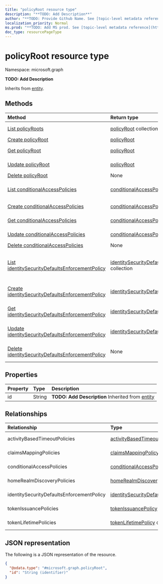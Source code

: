 ```yaml
---
title: "policyRoot resource type"
description: "**TODO: Add Description**"
author: "**TODO: Provide Github Name. See [topic-level metadata reference](https://msgo.azurewebsites.net/add/document/guidelines/metadata.html#topic-level-metadata)**"
localization_priority: Normal
ms.prod: "**TODO: Add MS prod. See [topic-level metadata reference](https://msgo.azurewebsites.net/add/document/guidelines/metadata.html#topic-level-metadata)**"
doc_type: resourcePageType
---
```


# policyRoot resource type

Namespace: microsoft.graph

**TODO: Add Description**


Inherits from [entity](../resources/entity.md).

## Methods
|Method|Return type|Description|
|:---|:---|:---|
|[List policyRoots](../api/policyroot-list.md)|[policyRoot](../resources/policyroot.md) collection|Get a list of the [policyRoot](../resources/policyroot.md) objects and their properties.|
|[Create policyRoot](../api/policyroot-create.md)|[policyRoot](../resources/policyroot.md)|Create a new [policyRoot](../resources/policyroot.md) object.|
|[Get policyRoot](../api/policyroot-get.md)|[policyRoot](../resources/policyroot.md)|Read the properties and relationships of a [policyRoot](../resources/policyroot.md) object.|
|[Update policyRoot](../api/policyroot-update.md)|[policyRoot](../resources/policyroot.md)|Update the properties of a [policyRoot](../resources/policyroot.md) object.|
|[Delete policyRoot](../api/policyroot-delete.md)|None|Deletes a [policyRoot](../resources/policyroot.md) object.|
|[List conditionalAccessPolicies](../api/policyroot-list-conditionalaccesspolicies.md)|[conditionalAccessPolicy](../resources/conditionalaccesspolicy.md) collection|Get the conditionalAccessPolicies from the conditionalAccessPolicies navigation property.|
|[Create conditionalAccessPolicies](../api/policyroot-post-conditionalaccesspolicies.md)|[conditionalAccessPolicy](../resources/conditionalaccesspolicy.md)|Create a new conditionalAccessPolicies object.|
|[Get conditionalAccessPolicies](../api/policyroot-get-conditionalaccesspolicy.md)|[conditionalAccessPolicy](../resources/conditionalaccesspolicy.md)|Read the properties and relationships of a [conditionalAccessPolicy](../resources/conditionalaccesspolicy.md) object.|
|[Update conditionalAccessPolicies](../api/policyroot-update-conditionalaccesspolicies.md)|[conditionalAccessPolicy](../resources/conditionalaccesspolicy.md)|Update the properties of a conditionalAccessPolicies object.|
|[Delete conditionalAccessPolicies](../api/policyroot-delete-conditionalaccesspolicies.md)|None|Delete a [conditionalAccessPolicy](../resources/conditionalaccesspolicy.md) object.|
|[List identitySecurityDefaultsEnforcementPolicy](../api/policyroot-list-identitysecuritydefaultsenforcementpolicy.md)|[identitySecurityDefaultsEnforcementPolicy](../resources/identitysecuritydefaultsenforcementpolicy.md) collection|Get the identitySecurityDefaultsEnforcementPolicies from the identitySecurityDefaultsEnforcementPolicy navigation property.|
|[Create identitySecurityDefaultsEnforcementPolicy](../api/policyroot-post-identitysecuritydefaultsenforcementpolicy.md)|[identitySecurityDefaultsEnforcementPolicy](../resources/identitysecuritydefaultsenforcementpolicy.md)|Create a new identitySecurityDefaultsEnforcementPolicy object.|
|[Get identitySecurityDefaultsEnforcementPolicy](../api/policyroot-get-identitysecuritydefaultsenforcementpolicy.md)|[identitySecurityDefaultsEnforcementPolicy](../resources/identitysecuritydefaultsenforcementpolicy.md)|Read the properties and relationships of an [identitySecurityDefaultsEnforcementPolicy](../resources/identitysecuritydefaultsenforcementpolicy.md) object.|
|[Update identitySecurityDefaultsEnforcementPolicy](../api/policyroot-update-identitysecuritydefaultsenforcementpolicy.md)|[identitySecurityDefaultsEnforcementPolicy](../resources/identitysecuritydefaultsenforcementpolicy.md)|Update the properties of an identitySecurityDefaultsEnforcementPolicy object.|
|[Delete identitySecurityDefaultsEnforcementPolicy](../api/policyroot-delete-identitysecuritydefaultsenforcementpolicy.md)|None|Delete an [identitySecurityDefaultsEnforcementPolicy](../resources/identitysecuritydefaultsenforcementpolicy.md) object.|

## Properties
|Property|Type|Description|
|:---|:---|:---|
|id|String|**TODO: Add Description** Inherited from [entity](../resources/entity.md)|

## Relationships
|Relationship|Type|Description|
|:---|:---|:---|
|activityBasedTimeoutPolicies|[activityBasedTimeoutPolicy](../resources/activitybasedtimeoutpolicy.md) collection|**TODO: Add Description**|
|claimsMappingPolicies|[claimsMappingPolicy](../resources/claimsmappingpolicy.md) collection|**TODO: Add Description**|
|conditionalAccessPolicies|[conditionalAccessPolicy](../resources/conditionalaccesspolicy.md) collection|**TODO: Add Description**|
|homeRealmDiscoveryPolicies|[homeRealmDiscoveryPolicy](../resources/homerealmdiscoverypolicy.md) collection|**TODO: Add Description**|
|identitySecurityDefaultsEnforcementPolicy|[identitySecurityDefaultsEnforcementPolicy](../resources/identitysecuritydefaultsenforcementpolicy.md)|**TODO: Add Description**|
|tokenIssuancePolicies|[tokenIssuancePolicy](../resources/tokenissuancepolicy.md) collection|**TODO: Add Description**|
|tokenLifetimePolicies|[tokenLifetimePolicy](../resources/tokenlifetimepolicy.md) collection|**TODO: Add Description**|

## JSON representation
The following is a JSON representation of the resource.
<!-- {
  "blockType": "resource",
  "keyProperty": "id",
  "@odata.type": "microsoft.graph.policyRoot",
  "baseType": "microsoft.graph.entity",
  "openType": false
}
-->
``` json
{
  "@odata.type": "#microsoft.graph.policyRoot",
  "id": "String (identifier)"
}
```

